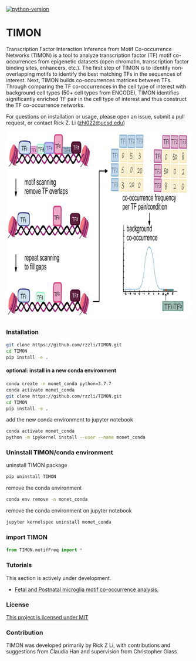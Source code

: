 [![python-version](https://img.shields.io/badge/python-3.7+-blue.svg)](https://www.python.org/downloads/release/python-360/)

# TIMON
Transcription Factor Interaction Inference from Motif Co-occurrence Networks (TIMON) is a tool to analyze transcription factor (TF) motif co-occurrences from epigenetic datasets (open chromatin, transcription factor binding sites, enhancers, etc.). The first step of TIMON is to identify non-overlapping motifs to identify the best matching TFs in the sequences of interest.  Next, TIMON builds co-occurrences matrices between TFs. Through comparing the TF co-occurrences in the cell type of interest with background cell types (50+ cell types from ENCODE), TIMON identifies significantly enriched TF pair in the cell type of interest and thus construct the TF co-occurrence networks. 

For questions on installation or usage, please open an issue, submit a pull request, or contact Rick Z. Li (zhl022@ucsd.edu)
<p align="center">
<img src="https://github.com/rzzli/TIMON/blob/main/image/TIMON.jpg" width="900" height="512">
</p>

### Installation
```bash
git clone https://github.com/rzzli/TIMON.git
cd TIMON
pip install -e .
```
#### optional: install in a new conda environment
```bash
conda create -n monet_conda python=3.7.7
conda activate monet_conda
git clone https://github.com/rzzli/TIMON.git
cd TIMON
pip install -e .
```
add the new conda environment to jupyter notebook
```bash
conda activate monet_conda
python -m ipykernel install --user --name monet_conda
```

### Uninstall TIMON/conda environment
uninstall TIMON package
```bash
pip uninstall TIMON
```
remove the conda environment
```bash
conda env remove -n monet_conda
```

remove the conda environment on jupyter notebook
```bash
jupyter kernelspec uninstall monet_conda
```

### import TIMON 
```python
from TIMON.motifFreq import *
```

### Tutorials

This section is actively under development.

- [Fetal and Postnatal microglia motif co-occurrence analysis.](tutorials/microglia_cooccurrence.ipynb)

### License
[This project is licensed under MIT](https://github.com/rzzli/TIMON/blob/main/LICENSE)

### Contribution
TIMON was developed primarily by Rick Z Li, with contributions and suggestions from Claudia Han and supervision from Christopher Glass.